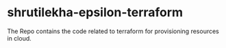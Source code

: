 # shrutilekha-epsilon-terraform
The Repo contains the code related to terraform for provisioning resources in cloud.
